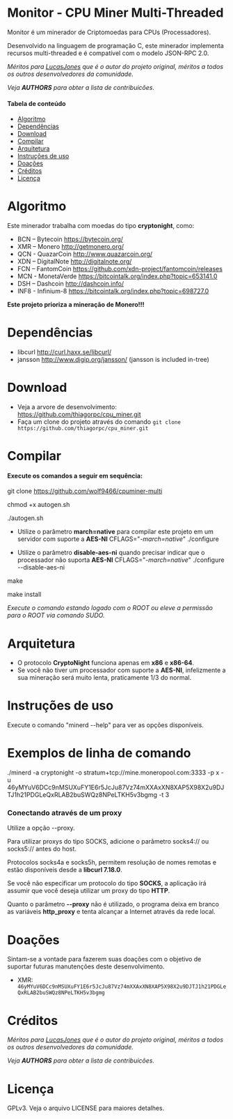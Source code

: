 Monitor - CPU Miner Multi-Threaded
==============

Monitor é um minerador de Criptomoedas para CPUs (Processadores).

Desenvolvido na linguagem de programação C, este minerador implementa recursos multi-threaded  e é compatível com o modelo JSON-RPC 2.0.

*Méritos para [LucasJones](//https://github.com/lucasjones/cpuminer-multi) que é o autor do projeto original,  méritos a todos os outros desenvolvedores da comunidade.*

*Veja __AUTHORS__ para obter a lista de contribuicões.*


#### Tabela de conteúdo

* [Algoritmo](#algoritmo)
* [Dependências](#dependências)
* [Download](#download)
* [Compilar](#compilar)
* [Arquitetura](#arquitetura)
* [Instruções de uso](#Instruções-de-uso)
* [Doações](#doações)
* [Créditos](#créditos)
* [Licença](#licença)


Algoritmo
==========

Este minerador trabalha com moedas do tipo __cryptonight__, como:

* BCN – Bytecoin			https://bytecoin.org/
* XMR – Monero			http://getmonero.org/
* QCN -  QuazarCoin			http://www.quazarcoin.org/
* XDN – DigitalNote			http://digitalnote.org/
* FCN – FantomCoin			https://github.com/xdn-project/fantomcoin/releases
* MCN - MonetaVerde			https://bitcointalk.org/index.php?topic=653141.0
* DSH – Dashcoin			http://dashcoin.info/
* INF8 - Infinium-8			https://bitcointalk.org/index.php?topic=698727.0

__Este projeto prioriza a mineração de Monero!!!__


Dependências
============

* libcurl			http://curl.haxx.se/libcurl/
* jansson			http://www.digip.org/jansson/ (jansson is included in-tree)


Download
========

* Veja a arvore de desenvolvimento:   https://github.com/thiagorpc/cpu_miner.git
* Faça um clone do projeto através do comando `git clone https://github.com/thiagorpc/cpu_miner.git`


Compilar
=====

#### Execute os comandos a seguir em sequência:

git clone https://github.com/wolf9466/cpuminer-multi

chmod +x autogen.sh

./autogen.sh					

* Utilize o parâmetro __march=native__ para compilar este projeto em um servidor com suporte a __AES-NI__
CFLAGS="*-march=native*" ./configure

* Utilize o parâmetro __disable-aes-ni__ quando precisar indicar que o processador não suporta __AES-NI__
CFLAGS="*-march=native*" ./configure --disable-aes-ni
 
make

make install

*Execute o comando estando logado com o ROOT ou eleve a permissão para o ROOT via comando SUDO.*


Arquitetura
==================

* O protocolo __CryptoNight__ funciona apenas em __x86__ e __x86-64__.
* Se você não tiver um processador com suporte a __AES-NI__, infelizmente a sua mineração será muito lenta, praticamente 1/3 do normal.


Instruções de uso
==================

Execute o comando "minerd --help" para ver as opções disponíveis.


Exemplos de linha de comando
==================

./minerd -a cryptonight -o stratum+tcp://mine.moneropool.com:3333 -p x -u 46yMYuV6DCc9nMSUXuFY1E6r5JcJu87Vz74mXXAxXN8XAP5X98X2u9DJTJ1h21PDGLeQxRLAB2buSWQz8NPeLTKH5v3bgmg -t 3

### Conectando através de um proxy

Utilize a opção --proxy.

Para utilizar proxys do tipo SOCKS, adicione o parâmetro socks4:// ou socks5:// antes do host.
  
Protocolos socks4a e socks5h, permitem resolução de nomes remotas e estão disponíveis desde a __libcurl 7.18.0__.

Se você não especificar um protocolo do tipo __SOCKS__, a aplicação irá assumir que você deseja utilizar um proxy do tipo __HTTP__.

Quanto o parâmetro __--proxy__ não é utilizado, o programa deixa em branco as variáveis __http_proxy__ e tenta alcançar a Internet através da rede local.
 

Doações
=========

Sintam-se a vontade para fazerem suas doações com o objetivo de suportar futuras manutenções deste desenvolvimento.

* XMR: ` 46yMYuV6DCc9nMSUXuFY1E6r5JcJu87Vz74mXXAxXN8XAP5X98X2u9DJTJ1h21PDGLeQxRLAB2buSWQz8NPeLTKH5v3bgmg`


Créditos
=======

*Méritos para [LucasJones](//https://github.com/lucasjones/cpuminer-multi) que é o autor do projeto original,  méritos a todos os outros desenvolvedores da comunidade.*

*Veja __AUTHORS__ para obter a lista de contribuicões.*

Licença
=======

GPLv3.  Veja o arquivo LICENSE para maiores detalhes.

